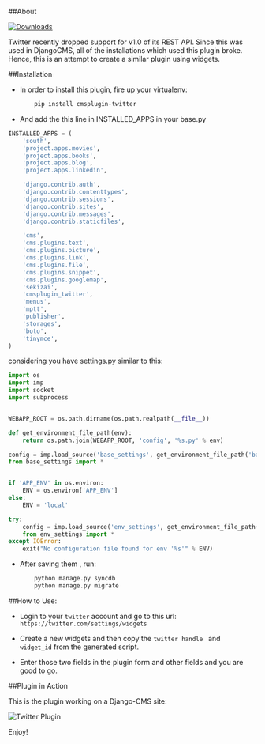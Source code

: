 ##About

[![Downloads](https://pypip.in/d/cmsplugin-twitter/badge.png)](https://crate.io/package/cmsplugin-twitter)

Twitter recently dropped support for v1.0 of its REST API. Since this was used in DjangoCMS, all of the installations which used this plugin broke.
Hence, this is an attempt to create a similar plugin using widgets.


##Installation

- In order to install this plugin, fire up your virtualenv:

	```bash
		pip install cmsplugin-twitter
	```

- And add the this line in INSTALLED_APPS in your base.py
```python
INSTALLED_APPS = (
    'south',
    'project.apps.movies',
    'project.apps.books',
    'project.apps.blog',
    'project.apps.linkedin',

    'django.contrib.auth',
    'django.contrib.contenttypes',
    'django.contrib.sessions',
    'django.contrib.sites',
    'django.contrib.messages',
    'django.contrib.staticfiles',

    'cms',
    'cms.plugins.text',
    'cms.plugins.picture',
    'cms.plugins.link',
    'cms.plugins.file',
    'cms.plugins.snippet',
    'cms.plugins.googlemap',
    'sekizai',
    'cmsplugin_twitter',
    'menus',
    'mptt',
    'publisher',
    'storages',
    'boto',
    'tinymce', 
)
```
considering you have settings.py similar to this:

```python
import os
import imp
import socket
import subprocess


WEBAPP_ROOT = os.path.dirname(os.path.realpath(__file__))

def get_environment_file_path(env):
    return os.path.join(WEBAPP_ROOT, 'config', '%s.py' % env)

config = imp.load_source('base_settings', get_environment_file_path('base'))
from base_settings import *


if 'APP_ENV' in os.environ:
    ENV = os.environ['APP_ENV']
else:
    ENV = 'local'

try:
    config = imp.load_source('env_settings', get_environment_file_path(ENV))
    from env_settings import *
except IOError:
    exit("No configuration file found for env '%s'" % ENV)
```

- After saving them , run:

	```bash
		python manage.py syncdb
		python manage.py migrate
	```

##How to Use:

- Login to your `twitter` account and go to this url: `https://twitter.com/settings/widgets`

- Create a new widgets and then copy the `twitter handle ` and ` widget_id` from the generated script.

- Enter those two fields in the plugin form and other fields and you are good to go.


##Plugin in Action


This is the plugin working on a Django-CMS site:


![Twitter Plugin](twitter.png)

Enjoy!



